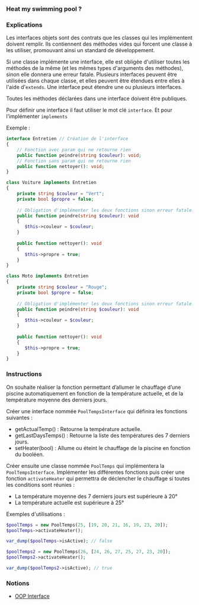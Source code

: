 ### Heat my swimming pool ?

### Explications

Les interfaces objets sont des contrats que les classes qui les implémentent doivent remplir. Ils contiennent des méthodes vides qui forcent une classe à les utiliser, promouvant ainsi un standard de développement.

Si une classe implémente une interface, elle est obligée d'utiliser toutes les méthodes de la même (et les mêmes types d'arguments des méthodes), sinon elle donnera une erreur fatale. Plusieurs interfaces peuvent être utilisées dans chaque classe, et elles peuvent être étendues entre elles à l'aide d'`extends`. Une interface peut étendre une ou plusieurs interfaces.

Toutes les méthodes déclarées dans une interface doivent être publiques.

Pour définir une interface il faut utiliser le mot clé `interface`. Et pour l'implémenter `implements`

Exemple : 

```php
interface Entretien // Création de l'interface
{ 
    // Fonction avec param qui ne retourne rien
    public function peindre(string $couleur): void;
    // Fonction sans param qui ne retourne rien
    public function nettoyer(): void;
}

class Voiture implements Entretien 
{
    private string $couleur = "Vert";
    private bool $propre = false;
    
    // Obligation d'implémenter les deux fonctions sinon erreur fatale.  
    public function peindre(string $couleur): void
    {
       $this->couleur = $couleur;   
    } 
    
    public function nettoyer(): void
    {
       $this->propre = true;
    }
}

class Moto implements Entretien 
{
    private string $couleur = "Rouge";
    private bool $propre = false;
      
    // Obligation d'implémenter les deux fonctions sinon erreur fatale.  
    public function peindre(string $couleur): void
    {
       $this->couleur = $couleur;   
    } 
    
    public function nettoyer(): void
    {
       $this->propre = true;
    }
}
```

### Instructions

On souhaite réaliser la fonction permettant d’allumer le chauffage d’une piscine automatiquement en fonction de la température actuelle, et de la température moyenne des derniers jours.

Créer une interface nommée `PoolTempsInterface` qui définira les fonctions suivantes :
- getActualTemp() : Retourne la température actuelle.
- getLastDaysTemps() : Retourne la liste des températures des 7 derniers jours.
- setHeater(bool) : Allume ou éteint le chauffage de la piscine en fonction du booléen.

Créer ensuite une classe nommée `PoolTemps` qui implémentera la `PoolTempsInterface`. 
Implémenter les différentes fonctions puis créer une fonction `activateHeater` qui permettra de déclencher le chauffage si toutes les conditions sont réunies :

- La température moyenne des 7 derniers jours est supérieure à 20°
- La température actuelle est supérieure à 25°

Exemples d'utilisations : 
```php
$poolTemps = new PoolTemps(25, [19, 20, 21, 16, 19, 23, 20]);
$poolTemps->activateHeater();

var_dump($poolTemps->isActive); // false

$poolTemps2 = new PoolTemps(26, [24, 26, 27, 25, 27, 23, 20]);
$poolTemps2->activateHeater();

var_dump($poolTemps2->isActive); // true
```

### Notions

- [OOP Interface](https://www.php.net/manual/en/language.oop5.interfaces.php)
